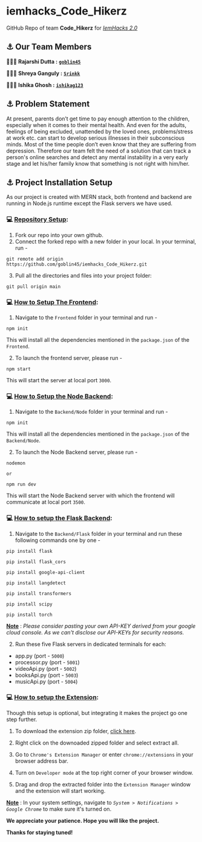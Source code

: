 # iemhacks_Code_Hikerz
GitHub Repo of team **Code_Hikerz** for <u>*IemHacks 2.0*</u>

## ⚓ Our Team Members
👨🏻‍💻 **Rajarshi Dutta :** <u>[**`goblin45`**](https://github.com/goblin45)</u>

👩🏻‍💻 **Shreya Ganguly :** <u>[**`Srinkk`**](https://github.com/Srinkk)</u>

👩🏻‍💻 **Ishika Ghosh :** <u>[**`ishikag123`**](https://github.com/ishikag123)</u>

## ⚓ Problem Statement
At present, parents don’t get time to pay enough attention to the children, especially when it comes to their mental health. And even for the adults, feelings of being excluded, unattended by the loved ones, problems/stress at work etc. can start to develop serious illnesses in their subconscious minds. 
Most of the time people don’t even know that they are suffering from depression. 
Therefore our team felt the need of a solution that can track a person's online searches and detect any mental instability in a very early stage and let his/her family know that something is not right with him/her.

## ⚓ Project Installation Setup
As our project is created with MERN stack, both frontend and backend are running in Node.js runtime except the Flask servers we have used.

### 💻 <u>Repository Setup</u>:

1. Fork our repo into your own github.
2. Connect the forked repo with a new folder in your local. In your terminal, run - 
```
git remote add origin https://github.com/goblin45/iemhacks_Code_Hikerz.git
```
3. Pull all the directories and files into your project folder: 

```
git pull origin main
```

### 💻 <u>How to Setup The Frontend</u>:

1. Navigate to the `Frontend` folder in your terminal and run -

```
npm init
```

This will install all the dependencies mentioned in the `package.json` of the `Frontend`.

2. To launch the frontend server, please run - 

```
npm start
```

This will start the server at local port `3000`.

### 💻 <u>How to Setup the Node Backend</u>:

1. Navigate to the `Backend/Node` folder in your terminal and run - 

```
npm init
```

This will install all the dependencies mentioned in the `package.json` of the `Backend/Node`.

2. To launch the Node Backend server, please run - 

```
nodemon 
```

`or`

```
npm run dev
```

This will start the Node Backend server with which the frontend will communicate at local port `3500`.

### 💻 <u>How to setup the Flask Backend</u>:

1. Navigate to the `Backend/Flask` folder in your terminal and run these following commands one by one -

```
pip install flask
```

```
pip install flask_cors
```

```
pip install google-api-client
```

```
pip install langdetect
```

```
pip install transformers
```

```
pip install scipy
```

```
pip install torch
```

<u>**Note**</u> : *Please consider pasting your own API-KEY derived from your google cloud console. As we can't disclose our API-KEYs for security reasons.*

2. Run these five Flask servers in dedicated terminals for each:

- app.py (port - `5000`)
- processor.py (port - `5001`)
- videoApi.py (port - `5002`)
- booksApi.py (port - `5003`)
- musicApi.py (port - `5004`)

### 💻 <u>How to setup the Extension</u>:

Though this setup is optional, but integrating it makes the project go one step further.

1. To download the extension zip folder, <u>[click here](https://github.com/goblin45/Mental_App_Dev_Static/releases/download/v1.0.0/Extension.zip)</u>.

2. Right click on the downoaded zipped folder and select extract all. 

3. Go to `Chrome's Extension Manager` or enter `chrome://extensions` in your browser address bar.

5. Turn on `Developer mode` at the top right corner of your browser window.

6. Drag and drop the extracted folder into the `Extension Manager` window and the extension will start working.

**<u>Note</u>** : In your system settings, navigate to *`System > Notifications > Google Chrome`* to make sure it's turned on.

**We appreciate your patience. Hope you will like the project.**

**Thanks for staying tuned!**

#
